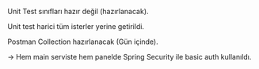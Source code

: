 Unit Test sınıfları hazır değil (hazırlanacak).

Unit test harici tüm isterler yerine getirildi.

Postman Collection hazırlanacak (Gün içinde).

-> Hem main serviste hem panelde Spring Security ile basic auth kullanıldı.
